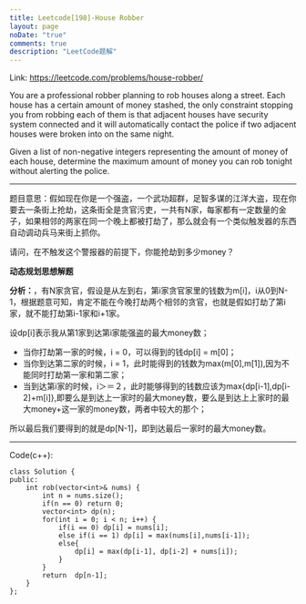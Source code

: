```yaml
---
title: Leetcode[198]-House Robber
layout: page
noDate: "true"
comments: true
description: "LeetCode题解" 
---
```

<article class="post post-type-normal" itemscope="" itemtype="http://schema.org/Article" style="opacity: 1; transform: translateY(0px);">

Link: https://leetcode.com/problems/house-robber/

You are a professional robber planning to rob houses along a street. Each house has a certain amount of money stashed, the only constraint stopping you from robbing each of them is that adjacent houses have security system connected and it will automatically contact the police if two adjacent houses were broken into on the same night.

Given a list of non-negative integers representing the amount of money of each house, determine the maximum amount of money you can rob tonight without alerting the police.

-------

题目意思：假如现在你是一个强盗，一个武功超群，足智多谋的江洋大盗，现在你要去一条街上抢劫，这条街全是贪官污吏，一共有N家，每家都有一定数量的金子，如果相邻的两家在同一个晚上都被打劫了，那么就会有一个类似触发器的东西自动调动兵马来街上抓你。

请问，在不触发这个警报器的前提下，你能抢劫到多少money？


**动态规划思想解题**

**分析：**，有N家贪官，假设是从左到右，第i家贪官家里的钱数为m[i]，i从0到N-1，根据题意可知，肯定不能在今晚打劫两个相邻的贪官，也就是假如打劫了第i家，就不能打劫第i-1家和i+1家。

设dp[i]表示我从第1家到达第i家能强盗的最大money数；

- 当你打劫第一家的时候，i = 0，可以得到的钱dp[i] = m[0]；
- 当你到达第二家的时候，i = 1，此时能得到的钱数为max(m[0],m[1]),因为不能同时打劫第一家和第二家；
- 当到达第i家的时候，i＞＝２，此时能够得到的钱数应该为max{dp[i-1],dp[i-2]+m[i]},即要么是到达上一家时的最大money数，要么是到达上上家时的最大money+这一家的money数，两者中较大的那个；

所以最后我们要得到的就是dp[N-1]，即到达最后一家时的最大money数。

-------

Code(c++):

```
class Solution {
public:
    int rob(vector<int>& nums) {
        int n = nums.size();
        if(n == 0) return 0;
        vector<int> dp(n);
        for(int i = 0; i < n; i++) {
            if(i == 0) dp[i] = nums[i];
            else if(i == 1) dp[i] = max(nums[i],nums[i-1]);
            else{
                dp[i] = max(dp[i-1], dp[i-2] + nums[i]);
            }
        }
        return  dp[n-1];
    }
};
```


</article>
